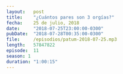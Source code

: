 ```yaml
---
layout:   post
title:    "¿Cuántos pares son 3 orgías?"
fecha:    25 de julio, 2018
date:     "2018-07-25T23:00:00-0300"
pubDate:  "2018-07-28T00:35:00-0300"
file:     /episodios/patum-2018-07-25.mp3
length:   57847822
episode:  11
season: 1
duration: "1:00:15"
---
```

